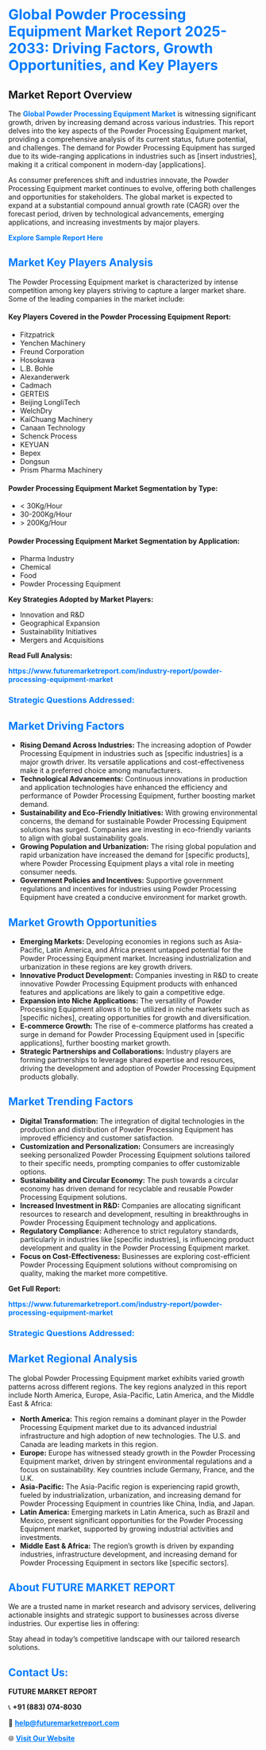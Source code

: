 <h1 style="color: #007BFF;">Global Powder Processing Equipment Market Report 2025-2033: Driving Factors, Growth Opportunities, and Key Players</h1>

<section id="overview">
<h2>Market Report Overview</h2>
<p>The <a href="https://www.futuremarketreport.com/industry-report/powder-processing-equipment-market" style="color: #007BFF; text-decoration: none;"><strong>Global Powder Processing Equipment Market</strong></a> is witnessing significant growth, driven by increasing demand across various industries. This report delves into the key aspects of the Powder Processing Equipment market, providing a comprehensive analysis of its current status, future potential, and challenges. The demand for Powder Processing Equipment has surged due to its wide-ranging applications in industries such as [insert industries], making it a critical component in modern-day [applications].</p>
<p>As consumer preferences shift and industries innovate, the Powder Processing Equipment market continues to evolve, offering both challenges and opportunities for stakeholders. The global market is expected to expand at a substantial compound annual growth rate (CAGR) over the forecast period, driven by technological advancements, emerging applications, and increasing investments by major players.</p>
</section>

<section id="overview">
<p><a href="https://www.futuremarketreport.com/request-sample/reportId=127667" style="color: #007BFF; text-decoration: none;"><strong>Explore Sample Report Here</strong></a></p>
</section>

<section id="key-players">
<h2 style="color: #007BFF;">Market Key Players Analysis</h2>
<p>The Powder Processing Equipment market is characterized by intense competition among key players striving to capture a larger market share. Some of the leading companies in the market include:</p>
<h4>Key Players Covered in the Powder Processing Equipment Report:</h4>
<ul><li>Fitzpatrick</li><li>Yenchen Machinery</li><li>Freund Corporation</li><li>Hosokawa</li><li>L.B. Bohle</li><li>Alexanderwerk</li><li>Cadmach</li><li>GERTEIS</li><li>Beijing LongliTech</li><li>WelchDry</li><li>KaiChuang Machinery</li><li>Canaan Technology</li><li>Schenck Process</li><li>KEYUAN</li><li>Bepex</li><li>Dongsun</li><li>Prism Pharma Machinery</li></ul>
<h4>Powder Processing Equipment Market Segmentation by Type:</h4>
<ul><li>&lt; 30Kg/Hour</li><li>30-200Kg/Hour</li><li>&gt; 200Kg/Hour</li></ul>

<h4>Powder Processing Equipment Market Segmentation by Application:</h4>
<ul><li>Pharma Industry</li><li>Chemical</li><li>Food</li><li>Powder Processing Equipment</li></ul>
<p><strong>Key Strategies Adopted by Market Players:</strong></p>
<ul>
<li>Innovation and R&D</li>
<li>Geographical Expansion</li>
<li>Sustainability Initiatives</li>
<li>Mergers and Acquisitions</li>
</ul>
</section>

<section>
<p><strong>Read Full Analysis: </strong></p><a href="https://www.futuremarketreport.com/industry-report/powder-processing-equipment-market" style="color: #007BFF; text-decoration: none;"><strong>https://www.futuremarketreport.com/industry-report/powder-processing-equipment-market</strong></a>
<h3 style="color: #007BFF;">Strategic Questions Addressed:</h3>
</section>

<section id="driving-factors">
<h2 style="color: #007BFF;">Market Driving Factors</h2>
<ul>
<li><strong>Rising Demand Across Industries:</strong> The increasing adoption of Powder Processing Equipment in industries such as [specific industries] is a major growth driver. Its versatile applications and cost-effectiveness make it a preferred choice among manufacturers.</li>
<li><strong>Technological Advancements:</strong> Continuous innovations in production and application technologies have enhanced the efficiency and performance of Powder Processing Equipment, further boosting market demand.</li>
<li><strong>Sustainability and Eco-Friendly Initiatives:</strong> With growing environmental concerns, the demand for sustainable Powder Processing Equipment solutions has surged. Companies are investing in eco-friendly variants to align with global sustainability goals.</li>
<li><strong>Growing Population and Urbanization:</strong> The rising global population and rapid urbanization have increased the demand for [specific products], where Powder Processing Equipment plays a vital role in meeting consumer needs.</li>
<li><strong>Government Policies and Incentives:</strong> Supportive government regulations and incentives for industries using Powder Processing Equipment have created a conducive environment for market growth.</li>
</ul>
</section>

<section id="growth-opportunities">
<h2 style="color: #007BFF;">Market Growth Opportunities</h2>
<ul>
<li><strong>Emerging Markets:</strong> Developing economies in regions such as Asia-Pacific, Latin America, and Africa present untapped potential for the Powder Processing Equipment market. Increasing industrialization and urbanization in these regions are key growth drivers.</li>
<li><strong>Innovative Product Development:</strong> Companies investing in R&D to create innovative Powder Processing Equipment products with enhanced features and applications are likely to gain a competitive edge.</li>
<li><strong>Expansion into Niche Applications:</strong> The versatility of Powder Processing Equipment allows it to be utilized in niche markets such as [specific niches], creating opportunities for growth and diversification.</li>
<li><strong>E-commerce Growth:</strong> The rise of e-commerce platforms has created a surge in demand for Powder Processing Equipment used in [specific applications], further boosting market growth.</li>
<li><strong>Strategic Partnerships and Collaborations:</strong> Industry players are forming partnerships to leverage shared expertise and resources, driving the development and adoption of Powder Processing Equipment products globally.</li>
</ul>
</section>

<section id="trending-factors">
<h2 style="color: #007BFF;">Market Trending Factors</h2>
<ul>
<li><strong>Digital Transformation:</strong> The integration of digital technologies in the production and distribution of Powder Processing Equipment has improved efficiency and customer satisfaction.</li>
<li><strong>Customization and Personalization:</strong> Consumers are increasingly seeking personalized Powder Processing Equipment solutions tailored to their specific needs, prompting companies to offer customizable options.</li>
<li><strong>Sustainability and Circular Economy:</strong> The push towards a circular economy has driven demand for recyclable and reusable Powder Processing Equipment solutions.</li>
<li><strong>Increased Investment in R&D:</strong> Companies are allocating significant resources to research and development, resulting in breakthroughs in Powder Processing Equipment technology and applications.</li>
<li><strong>Regulatory Compliance:</strong> Adherence to strict regulatory standards, particularly in industries like [specific industries], is influencing product development and quality in the Powder Processing Equipment market.</li>
<li><strong>Focus on Cost-Effectiveness:</strong> Businesses are exploring cost-efficient Powder Processing Equipment solutions without compromising on quality, making the market more competitive.</li>
</ul>
</section>

<section>
<p><strong>Get Full Report: </strong></p><a href="https://www.futuremarketreport.com/industry-report/powder-processing-equipment-market" style="color: #007BFF; text-decoration: none;"><strong>https://www.futuremarketreport.com/industry-report/powder-processing-equipment-market</strong></a>
<h3 style="color: #007BFF;">Strategic Questions Addressed:</h3>
</section>


<section id="regional-analysis">
<h2 style="color: #007BFF;">Market Regional Analysis</h2>
<p>The global Powder Processing Equipment market exhibits varied growth patterns across different regions. The key regions analyzed in this report include North America, Europe, Asia-Pacific, Latin America, and the Middle East & Africa:</p>
<ul>
<li><strong>North America:</strong> This region remains a dominant player in the Powder Processing Equipment market due to its advanced industrial infrastructure and high adoption of new technologies. The U.S. and Canada are leading markets in this region.</li>
<li><strong>Europe:</strong> Europe has witnessed steady growth in the Powder Processing Equipment market, driven by stringent environmental regulations and a focus on sustainability. Key countries include Germany, France, and the U.K.</li>
<li><strong>Asia-Pacific:</strong> The Asia-Pacific region is experiencing rapid growth, fueled by industrialization, urbanization, and increasing demand for Powder Processing Equipment in countries like China, India, and Japan.</li>
<li><strong>Latin America:</strong> Emerging markets in Latin America, such as Brazil and Mexico, present significant opportunities for the Powder Processing Equipment market, supported by growing industrial activities and investments.</li>
<li><strong>Middle East & Africa:</strong> The region’s growth is driven by expanding industries, infrastructure development, and increasing demand for Powder Processing Equipment in sectors like [specific sectors].</li>
</ul>
</section>

<footer>
<h2 style="color: #007BFF;">About FUTURE MARKET REPORT</h2>
<p>We are a trusted name in market research and advisory services, delivering actionable insights and strategic support to businesses across diverse industries. Our expertise lies in offering:</p>

<p>Stay ahead in today’s competitive landscape with our tailored research solutions.</p>

<h2 style="color: #007BFF;">Contact Us:</h2>
<p><strong>FUTURE MARKET REPORT</strong></p>
<p>📞 <strong>+91 (883) 074-8030</strong></p>
<p>📧 <strong><a href="mailto:help@futuremarketreport.com" style="color: #007BFF;">help@futuremarketreport.com</a></strong></p>
<p>🌐 <strong><a href="https://www.futuremarketreport.com/" style="color: #007BFF;">Visit Our Website</a></strong></p>
</footer>